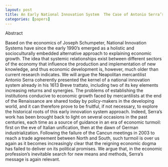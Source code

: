 ```yaml
---
layout: post
title: An Early National Innovation System  The Case of Antonio Serra’s 1613 Breve Trattato
categories: [papers]
---
```


Abstract

Based on the economics of Joseph Schumpeter, National Innovation Systems have
since the early 1990’s emerged as a holistic and socioculturally embedded alternative
approach to explaining economic growth. The idea that systemic relationships exist between
different sectors of the economy that influence the production and implementation of new
knowledge, and thus economic development is, however, much older than current research
indicates. We will argue the Neapolitan mercantilist Antonio Serra coherently presented the
kernel of a national innovation system already in his 1613 Breve trattato, including two of its
key elements increasing returns and synergies. The problems of establishing the institutions
conducive to economic growth faced by mercantilists at the end of the Renaissance are shared
today by policy-makers in the developing world, and it can therefore prove to be fruitful, if
not necessary, to explore the historical roots of this early innovation system approach. Indeed,
Serra’s work has been brought back to light on several occasions in the past centuries, each
time as a source of guidance in an era of economic turmoil: first on the eve of Italian
unification, then at the dawn of German industrialization. Following the failure of the Cancun
meetings in 2003 to reach a trade agreement between North and South, such turmoil is over us
again as it becomes increasingly clear that the reigning economic dogma has failed to deliver
on its political promises. We argue that, in the economic profession’s inevitable search for
new means and methods, Serra’s message is again relevant. 

<!--more-->